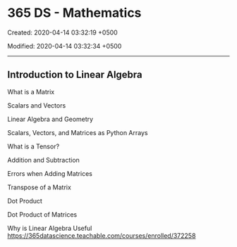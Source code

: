# 365 DS - Mathematics

Created: 2020-04-14 03:32:19 +0500

Modified: 2020-04-14 03:32:34 +0500

---

## Introduction to Linear Algebra

What is a Matrix

Scalars and Vectors

Linear Algebra and Geometry

Scalars, Vectors, and Matrices as Python Arrays

What is a Tensor?

Addition and Subtraction

Errors when Adding Matrices

Transpose of a Matrix

Dot Product

Dot Product of Matrices

Why is Linear Algebra Useful
<https://365datascience.teachable.com/courses/enrolled/372258>
